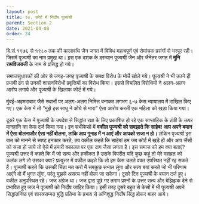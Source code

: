 ```yaml
---
layout: post
title: २४. कोर्ट में निर्दोष पूज्यश्री
parent: Section 2
date: 2021-04-08
order: 24
---
```


वि.सं.१९७६ से १९८० तक की कालावधि जैन जगत में विविध महत्वपूर्ण एवं रोमांचक प्रसंगों से भरपूर रही। जिसमें पूज्यश्री का नाम प्रमुख था। इस एक दशक के दरम्यान पूज्यश्री जैन और जैनेतर जगत में **मुनि रामविजयजी** के नाम से प्रसिद्ध हो गये।

समाजसुधारकों की ओर से जगह-जगह पृज्यश्री के समक्ष विरोध के मोर्चे खोले गये। पूज्यश्री ने भी उतने ही प्रभावी ढंग से उनकी शासनविरोधी प्रवृत्तियों का विरोध किया। इससे विचलित विरोधियों ने अलग-अलग आरोप लगाये और पूज्यश्री के खिलाफ कोर्ट में गये।

मुंबई-अहमदाबाद जैसे स्थानों पर अलग-अलग निमित्त बनाकर लगभग ६-७ केस न्यायालय में दाखिल किए गए। एक केस में तो “मुझे इस साधु ने ओघे से मारा” ऐसा आरोप करती एक महिला को खड़ा किया गया।

दूसरे एक केस में पूज्यश्री के उपदेश से सिद्धांत रक्षा के लिए प्रकाशित हो रहे एक साप्ताहिक के तंत्री के ऊपर मानहानि का केस दर्ज किया गया। इन सभीकेसों में **वकील पूज्यश्री को समझाते कि साहेब! आप अपने बयान में ऐसा बोलनाऔर ऐसा नहीं बोलना, ताकि आप गुनाह में न आएं और आपको सजा न हो।** लेकिन पृज्यश्री इस बात को मानने से स्पष्ट इनकार करते, तब वकील कहते कि साहेब! हम जब कोर्ट में खड़े हों और आप जैसों को सजा हो जाये तो ऐसे में हमारी वकालत पर एक दाग जैसा लगता है। इस समाज को हम क्या बताएं?पूज्यश्री उत्तर में कहते कि मैं जो सत्य और हकीकत है उसके विपरीत यदि कुछ कहूं तो मेरे महाव्रत को कलंक लगे तो उसका क्या? प्रत्युत्तर में वकील कहते कि तो हम केस चलते वक्‍त उपस्थित नहीं रह सकते हैं। पूज्यश्री कहते कि उसकी चिंता मत करो मैं सबकुछ संभाल लूंगा और सत्य बयां करते जो भी परिणाम आएंगे वो मैं भुगत लूंगा, परंतु मुझसे असत्य नहीं बोला जा सकेगा। दूसरे दिन पूज्यश्री के बयान दर्ज हुए। वकील अनुपस्थित रहे। जज अंग्रेज था। जज द्वारा पूछे गए तमाम प्रश्नों के उत्तर सत्य और बेझिझक देने से प्रभावित हुए जज ने पूज्यश्री को निर्दोष जाहिर किया। इसी तरह दूसरे बहुत से केसों में भी पूज्यश्री अपने सिद्धांतनिष्ठ एवं शास्त्रसम्मत बुद्धि प्रतिभा के प्रभाव से अणिशुद्ध निर्दोष सिद्ध होकर बाहर आये।